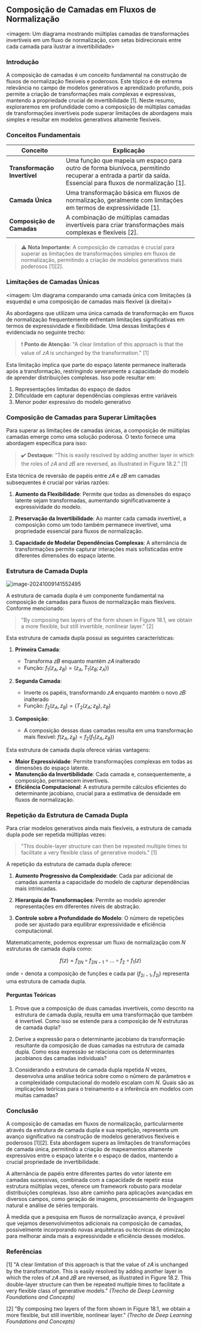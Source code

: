 ## Composição de Camadas em Fluxos de Normalização

<imagem: Um diagrama mostrando múltiplas camadas de transformações invertíveis em um fluxo de normalização, com setas bidirecionais entre cada camada para ilustrar a invertibilidade>

### Introdução

A composição de camadas é um conceito fundamental na construção de fluxos de normalização flexíveis e poderosos. Este tópico é de extrema relevância no campo de modelos generativos e aprendizado profundo, pois permite a criação de transformações mais complexas e expressivas, mantendo a propriedade crucial de invertibilidade [1]. Neste resumo, exploraremos em profundidade como a composição de múltiplas camadas de transformações invertíveis pode superar limitações de abordagens mais simples e resultar em modelos generativos altamente flexíveis.

### Conceitos Fundamentais

| Conceito                     | Explicação                                                   |
| ---------------------------- | ------------------------------------------------------------ |
| **Transformação Invertível** | Uma função que mapeia um espaço para outro de forma biunívoca, permitindo recuperar a entrada a partir da saída. Essencial para fluxos de normalização [1]. |
| **Camada Única**             | Uma transformação básica em fluxos de normalização, geralmente com limitações em termos de expressividade [1]. |
| **Composição de Camadas**    | A combinação de múltiplas camadas invertíveis para criar transformações mais complexas e flexíveis [2]. |

> ⚠️ **Nota Importante**: A composição de camadas é crucial para superar as limitações de transformações simples em fluxos de normalização, permitindo a criação de modelos generativos mais poderosos [1][2].

### Limitações de Camadas Únicas

<imagem: Um diagrama comparando uma camada única com limitações (à esquerda) e uma composição de camadas mais flexível (à direita)>

As abordagens que utilizam uma única camada de transformação em fluxos de normalização frequentemente enfrentam limitações significativas em termos de expressividade e flexibilidade. Uma dessas limitações é evidenciada no seguinte trecho:

> ❗ **Ponto de Atenção**: "A clear limitation of this approach is that the value of 𝑧𝐴 is unchanged by the transformation." [1]

Esta limitação implica que parte do espaço latente permanece inalterada após a transformação, restringindo severamente a capacidade do modelo de aprender distribuições complexas. Isso pode resultar em:

1. Representações limitadas do espaço de dados
2. Dificuldade em capturar dependências complexas entre variáveis
3. Menor poder expressivo do modelo generativo

### Composição de Camadas para Superar Limitações

Para superar as limitações de camadas únicas, a composição de múltiplas camadas emerge como uma solução poderosa. O texto fornece uma abordagem específica para isso:

> ✔️ **Destaque**: "This is easily resolved by adding another layer in which the roles of 𝑧𝐴 and 𝑧𝐵 are reversed, as illustrated in Figure 18.2." [1]

Esta técnica de reversão de papéis entre 𝑧𝐴 e 𝑧𝐵 em camadas subsequentes é crucial por várias razões:

1. **Aumento da Flexibilidade**: Permite que todas as dimensões do espaço latente sejam transformadas, aumentando significativamente a expressividade do modelo.

2. **Preservação da Invertibilidade**: Ao manter cada camada invertível, a composição como um todo também permanece invertível, uma propriedade essencial para fluxos de normalização.

3. **Capacidade de Modelar Dependências Complexas**: A alternância de transformações permite capturar interações mais sofisticadas entre diferentes dimensões do espaço latente.

### Estrutura de Camada Dupla

![image-20241009141552495](C:\Users\diego.rodrigues\AppData\Roaming\Typora\typora-user-images\image-20241009141552495.png)

A estrutura de camada dupla é um componente fundamental na composição de camadas para fluxos de normalização mais flexíveis. Conforme mencionado:

> "By composing two layers of the form shown in Figure 18.1, we obtain a more flexible, but still invertible, nonlinear layer." [2]

Esta estrutura de camada dupla possui as seguintes características:

1. **Primeira Camada**: 
   - Transforma 𝑧𝐵 enquanto mantém 𝑧𝐴 inalterado
   - Função: $f_1(z_A, z_B) = (z_A, T_1(z_B; z_A))$

2. **Segunda Camada**:
   - Inverte os papéis, transformando 𝑧𝐴 enquanto mantém o novo 𝑧𝐵 inalterado
   - Função: $f_2(z_A, z_B) = (T_2(z_A; z_B), z_B)$

3. **Composição**:
   - A composição dessas duas camadas resulta em uma transformação mais flexível:
     $f(z_A, z_B) = f_2(f_1(z_A, z_B))$

Esta estrutura de camada dupla oferece várias vantagens:

- **Maior Expressividade**: Permite transformações complexas em todas as dimensões do espaço latente.
- **Manutenção da Invertibilidade**: Cada camada e, consequentemente, a composição, permanecem invertíveis.
- **Eficiência Computacional**: A estrutura permite cálculos eficientes do determinante jacobiano, crucial para a estimativa de densidade em fluxos de normalização.

### Repetição da Estrutura de Camada Dupla

Para criar modelos generativos ainda mais flexíveis, a estrutura de camada dupla pode ser repetida múltiplas vezes:

> "This double-layer structure can then be repeated multiple times to facilitate a very flexible class of generative models." [1]

A repetição da estrutura de camada dupla oferece:

1. **Aumento Progressivo da Complexidade**: Cada par adicional de camadas aumenta a capacidade do modelo de capturar dependências mais intrincadas.

2. **Hierarquia de Transformações**: Permite ao modelo aprender representações em diferentes níveis de abstração.

3. **Controle sobre a Profundidade do Modelo**: O número de repetições pode ser ajustado para equilibrar expressividade e eficiência computacional.

Matematicamente, podemos expressar um fluxo de normalização com $N$ estruturas de camada dupla como:

$$f(z) = f_{2N} \circ f_{2N-1} \circ ... \circ f_2 \circ f_1(z)$$

onde $\circ$ denota a composição de funções e cada par $(f_{2i-1}, f_{2i})$ representa uma estrutura de camada dupla.

#### Perguntas Teóricas

1. Prove que a composição de duas camadas invertíveis, como descrito na estrutura de camada dupla, resulta em uma transformação que também é invertível. Como isso se estende para a composição de $N$ estruturas de camada dupla?

2. Derive a expressão para o determinante jacobiano da transformação resultante da composição de duas camadas na estrutura de camada dupla. Como essa expressão se relaciona com os determinantes jacobianos das camadas individuais?

3. Considerando a estrutura de camada dupla repetida $N$ vezes, desenvolva uma análise teórica sobre como o número de parâmetros e a complexidade computacional do modelo escalam com $N$. Quais são as implicações teóricas para o treinamento e a inferência em modelos com muitas camadas?

### Conclusão

A composição de camadas em fluxos de normalização, particularmente através da estrutura de camada dupla e sua repetição, representa um avanço significativo na construção de modelos generativos flexíveis e poderosos [1][2]. Esta abordagem supera as limitações de transformações de camada única, permitindo a criação de mapeamentos altamente expressivos entre o espaço latente e o espaço de dados, mantendo a crucial propriedade de invertibilidade.

A alternância de papéis entre diferentes partes do vetor latente em camadas sucessivas, combinada com a capacidade de repetir essa estrutura múltiplas vezes, oferece um framework robusto para modelar distribuições complexas. Isso abre caminho para aplicações avançadas em diversos campos, como geração de imagens, processamento de linguagem natural e análise de séries temporais.

À medida que a pesquisa em fluxos de normalização avança, é provável que vejamos desenvolvimentos adicionais na composição de camadas, possivelmente incorporando novas arquiteturas ou técnicas de otimização para melhorar ainda mais a expressividade e eficiência desses modelos.

### Referências

[1] "A clear limitation of this approach is that the value of 𝑧𝐴 is unchanged by the transformation. This is easily resolved by adding another layer in which the roles of 𝑧𝐴 and 𝑧𝐵 are reversed, as illustrated in Figure 18.2. This double-layer structure can then be repeated multiple times to facilitate a very flexible class of generative models." *(Trecho de Deep Learning Foundations and Concepts)*

[2] "By composing two layers of the form shown in Figure 18.1, we obtain a more flexible, but still invertible, nonlinear layer." *(Trecho de Deep Learning Foundations and Concepts)*